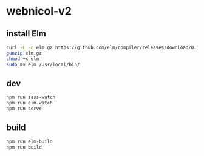 # webnicol-v2

## install Elm

```bash
curl -L -o elm.gz https://github.com/elm/compiler/releases/download/0.19.1/binary-for-linux-64-bit.gz
gunzip elm.gz
chmod +x elm
sudo mv elm /usr/local/bin/
```

## dev

```bash
npm run sass-watch
npm run elm-watch
npm run serve
```

## build

```bash
npm run elm-build
npm run build
```

